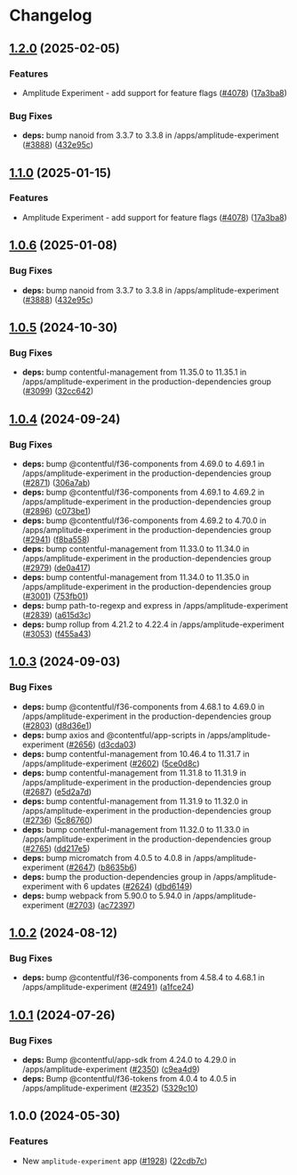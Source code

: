 # Changelog

## [1.2.0](https://github.com/moizj00/marketplace-partner-apps/compare/amplitude-contentful-v1.1.0...amplitude-contentful-v1.2.0) (2025-02-05)


### Features

* Amplitude Experiment - add support for feature flags ([#4078](https://github.com/moizj00/marketplace-partner-apps/issues/4078)) ([17a3ba8](https://github.com/moizj00/marketplace-partner-apps/commit/17a3ba8b41fc6833a039692d3fe6f3bd825910fd))


### Bug Fixes

* **deps:** bump nanoid from 3.3.7 to 3.3.8 in /apps/amplitude-experiment ([#3888](https://github.com/moizj00/marketplace-partner-apps/issues/3888)) ([432e95c](https://github.com/moizj00/marketplace-partner-apps/commit/432e95ca6247b6c95f7d459c03323c46c2d54168))

## [1.1.0](https://github.com/contentful/marketplace-partner-apps/compare/amplitude-contentful-v1.0.6...amplitude-contentful-v1.1.0) (2025-01-15)


### Features

* Amplitude Experiment - add support for feature flags ([#4078](https://github.com/contentful/marketplace-partner-apps/issues/4078)) ([17a3ba8](https://github.com/contentful/marketplace-partner-apps/commit/17a3ba8b41fc6833a039692d3fe6f3bd825910fd))

## [1.0.6](https://github.com/contentful/marketplace-partner-apps/compare/amplitude-contentful-v1.0.5...amplitude-contentful-v1.0.6) (2025-01-08)


### Bug Fixes

* **deps:** bump nanoid from 3.3.7 to 3.3.8 in /apps/amplitude-experiment ([#3888](https://github.com/contentful/marketplace-partner-apps/issues/3888)) ([432e95c](https://github.com/contentful/marketplace-partner-apps/commit/432e95ca6247b6c95f7d459c03323c46c2d54168))

## [1.0.5](https://github.com/contentful/marketplace-partner-apps/compare/amplitude-contentful-v1.0.4...amplitude-contentful-v1.0.5) (2024-10-30)


### Bug Fixes

* **deps:** bump contentful-management from 11.35.0 to 11.35.1 in /apps/amplitude-experiment in the production-dependencies group ([#3099](https://github.com/contentful/marketplace-partner-apps/issues/3099)) ([32cc642](https://github.com/contentful/marketplace-partner-apps/commit/32cc642480d6f25c4adcccc97f537749ee89276f))

## [1.0.4](https://github.com/contentful/marketplace-partner-apps/compare/amplitude-contentful-v1.0.3...amplitude-contentful-v1.0.4) (2024-09-24)


### Bug Fixes

* **deps:** bump @contentful/f36-components from 4.69.0 to 4.69.1 in /apps/amplitude-experiment in the production-dependencies group ([#2871](https://github.com/contentful/marketplace-partner-apps/issues/2871)) ([306a7ab](https://github.com/contentful/marketplace-partner-apps/commit/306a7ab17a976000b33d2c73de8f5db19cf75b89))
* **deps:** bump @contentful/f36-components from 4.69.1 to 4.69.2 in /apps/amplitude-experiment in the production-dependencies group ([#2896](https://github.com/contentful/marketplace-partner-apps/issues/2896)) ([c073be1](https://github.com/contentful/marketplace-partner-apps/commit/c073be179a2c53cdf2c77ec725eeafad35ccc09d))
* **deps:** bump @contentful/f36-components from 4.69.2 to 4.70.0 in /apps/amplitude-experiment in the production-dependencies group ([#2941](https://github.com/contentful/marketplace-partner-apps/issues/2941)) ([f8ba558](https://github.com/contentful/marketplace-partner-apps/commit/f8ba5586045fc8212e6e08947cbad79fcd9c6986))
* **deps:** bump contentful-management from 11.33.0 to 11.34.0 in /apps/amplitude-experiment in the production-dependencies group ([#2979](https://github.com/contentful/marketplace-partner-apps/issues/2979)) ([de0a417](https://github.com/contentful/marketplace-partner-apps/commit/de0a41792be602f8311537f360390fd7788c40aa))
* **deps:** bump contentful-management from 11.34.0 to 11.35.0 in /apps/amplitude-experiment in the production-dependencies group ([#3001](https://github.com/contentful/marketplace-partner-apps/issues/3001)) ([753fb01](https://github.com/contentful/marketplace-partner-apps/commit/753fb0147e0f3df03c12b1f9b5bdd96df77ad9c8))
* **deps:** bump path-to-regexp and express in /apps/amplitude-experiment ([#2839](https://github.com/contentful/marketplace-partner-apps/issues/2839)) ([a615d3c](https://github.com/contentful/marketplace-partner-apps/commit/a615d3ca7b0a044f11c0f84307cd641050a2480f))
* **deps:** bump rollup from 4.21.2 to 4.22.4 in /apps/amplitude-experiment ([#3053](https://github.com/contentful/marketplace-partner-apps/issues/3053)) ([f455a43](https://github.com/contentful/marketplace-partner-apps/commit/f455a434429de942811f15cb12b24e38e90fc7e6))

## [1.0.3](https://github.com/contentful/marketplace-partner-apps/compare/amplitude-contentful-v1.0.2...amplitude-contentful-v1.0.3) (2024-09-03)


### Bug Fixes

* **deps:** bump @contentful/f36-components from 4.68.1 to 4.69.0 in /apps/amplitude-experiment in the production-dependencies group ([#2803](https://github.com/contentful/marketplace-partner-apps/issues/2803)) ([d8d36e1](https://github.com/contentful/marketplace-partner-apps/commit/d8d36e18d639a016a3f79f124b193e0423d71059))
* **deps:** bump axios and @contentful/app-scripts in /apps/amplitude-experiment ([#2656](https://github.com/contentful/marketplace-partner-apps/issues/2656)) ([d3cda03](https://github.com/contentful/marketplace-partner-apps/commit/d3cda035da8033e91fe699dd44772ef8c41d2919))
* **deps:** bump contentful-management from 10.46.4 to 11.31.7 in /apps/amplitude-experiment ([#2602](https://github.com/contentful/marketplace-partner-apps/issues/2602)) ([5ce0d8c](https://github.com/contentful/marketplace-partner-apps/commit/5ce0d8cff5d854a136598f339c1c83c40dd30792))
* **deps:** bump contentful-management from 11.31.8 to 11.31.9 in /apps/amplitude-experiment in the production-dependencies group ([#2687](https://github.com/contentful/marketplace-partner-apps/issues/2687)) ([e5d2a7d](https://github.com/contentful/marketplace-partner-apps/commit/e5d2a7dbe495b1de2adc1366a96f9e129a98d847))
* **deps:** bump contentful-management from 11.31.9 to 11.32.0 in /apps/amplitude-experiment in the production-dependencies group ([#2736](https://github.com/contentful/marketplace-partner-apps/issues/2736)) ([5c86760](https://github.com/contentful/marketplace-partner-apps/commit/5c867604cd6afa1e87331409dabb96e2a1871fce))
* **deps:** bump contentful-management from 11.32.0 to 11.33.0 in /apps/amplitude-experiment in the production-dependencies group ([#2765](https://github.com/contentful/marketplace-partner-apps/issues/2765)) ([dd217e5](https://github.com/contentful/marketplace-partner-apps/commit/dd217e52698c0ce149d237a0a672ca2013b599f8))
* **deps:** bump micromatch from 4.0.5 to 4.0.8 in /apps/amplitude-experiment ([#2647](https://github.com/contentful/marketplace-partner-apps/issues/2647)) ([b8635b6](https://github.com/contentful/marketplace-partner-apps/commit/b8635b6f8a6adf88d2b898f55c3efebb323deec9))
* **deps:** bump the production-dependencies group in /apps/amplitude-experiment with 6 updates ([#2624](https://github.com/contentful/marketplace-partner-apps/issues/2624)) ([dbd6149](https://github.com/contentful/marketplace-partner-apps/commit/dbd614908fede75aa0adaa0aba1eaae64476b821))
* **deps:** bump webpack from 5.90.0 to 5.94.0 in /apps/amplitude-experiment ([#2703](https://github.com/contentful/marketplace-partner-apps/issues/2703)) ([ac72397](https://github.com/contentful/marketplace-partner-apps/commit/ac723978f05b4193286000cffdf53c93cb3f6734))

## [1.0.2](https://github.com/contentful/marketplace-partner-apps/compare/amplitude-contentful-v1.0.1...amplitude-contentful-v1.0.2) (2024-08-12)


### Bug Fixes

* **deps:** bump @contentful/f36-components from 4.58.4 to 4.68.1 in /apps/amplitude-experiment ([#2491](https://github.com/contentful/marketplace-partner-apps/issues/2491)) ([a1fce24](https://github.com/contentful/marketplace-partner-apps/commit/a1fce24c0051fdad1c4bcec9a807c983360d4c37))

## [1.0.1](https://github.com/contentful/marketplace-partner-apps/compare/amplitude-contentful-v1.0.0...amplitude-contentful-v1.0.1) (2024-07-26)


### Bug Fixes

* **deps:** Bump @contentful/app-sdk from 4.24.0 to 4.29.0 in /apps/amplitude-experiment ([#2350](https://github.com/contentful/marketplace-partner-apps/issues/2350)) ([c9ea4d9](https://github.com/contentful/marketplace-partner-apps/commit/c9ea4d91cdff4f5d97b57121418fc2c468ad53a7))
* **deps:** Bump @contentful/f36-tokens from 4.0.4 to 4.0.5 in /apps/amplitude-experiment ([#2352](https://github.com/contentful/marketplace-partner-apps/issues/2352)) ([5329c10](https://github.com/contentful/marketplace-partner-apps/commit/5329c10a6e898ea4253c1cb8bf464a20fc1e188b))

## 1.0.0 (2024-05-30)


### Features

* New `amplitude-experiment` app ([#1928](https://github.com/contentful/marketplace-partner-apps/issues/1928)) ([22cdb7c](https://github.com/contentful/marketplace-partner-apps/commit/22cdb7c4f6ea21dea7bb746b4aca777f1fdad98a))
